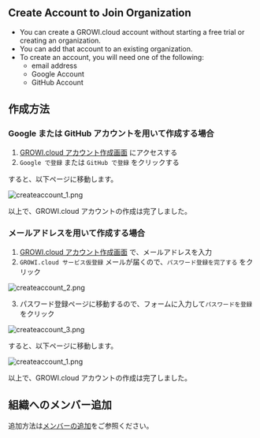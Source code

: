 ## Create Account to Join Organization

- You can create a GROWI.cloud account without starting a free trial or creating an organization.
- You can add that account to an existing organization.
- To create an account, you will need one of the following:
  - email address
  - Google Account
  - GitHub Account

## 作成方法

### Google または GitHub アカウントを用いて作成する場合

1. [GROWI.cloud アカウント作成画面](https://growi.cloud/create-account-only) にアクセスする
1. `Google で登録` または `GitHub で登録` をクリックする

すると、以下ページに移動します。

<img :src="$withBase('/assets/images/ja/createaccount_1.png')" alt="createaccount_1.png">

以上で、GROWI.cloud アカウントの作成は完了しました。


### メールアドレスを用いて作成する場合

1. [GROWI.cloud アカウント作成画面](https://growi.cloud/create-account-only) で、メールアドレスを入力
2. `GROWI.cloud サービス仮登録` メールが届くので、`パスワード登録を完了する` をクリック

<img :src="$withBase('/assets/images/ja/createaccount_2.png')" alt="createaccount_2.png">

3. パスワード登録ページに移動するので、フォームに入力して`パスワードを登録` をクリック

<img :src="$withBase('/assets/images/ja/createaccount_3.png')" alt="createaccount_3.png">

すると、以下ページに移動します。

<img :src="$withBase('/assets/images/ja/createaccount_1.png')" alt="createaccount_1.png">

以上で、GROWI.cloud アカウントの作成は完了しました。

## 組織へのメンバー追加

追加方法は[メンバーの追加](https://growi.cloud/help/ja/cloud/organization.html#%E3%83%A1%E3%83%B3%E3%83%8F%E3%82%99%E3%83%BC%E3%81%AE%E8%BF%BD%E5%8A%A0)をご参照ください。
